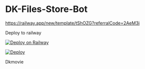 # DK-Files-Store-Bot

https://railway.app/new/template/tShOZG?referralCode=2AeM3i


Deploy to railway

[![Deploy on Railway](https://railway.app/button.svg)](https://railway.app/new/template/tShOZG?referralCode=2AeM3i)


[![Deploy](https://www.herokucdn.com/deploy/button.svg)](https://heroku.com/deploy?template=https://github.com/Dkmovie/File_store_bot)

Dkmovie
